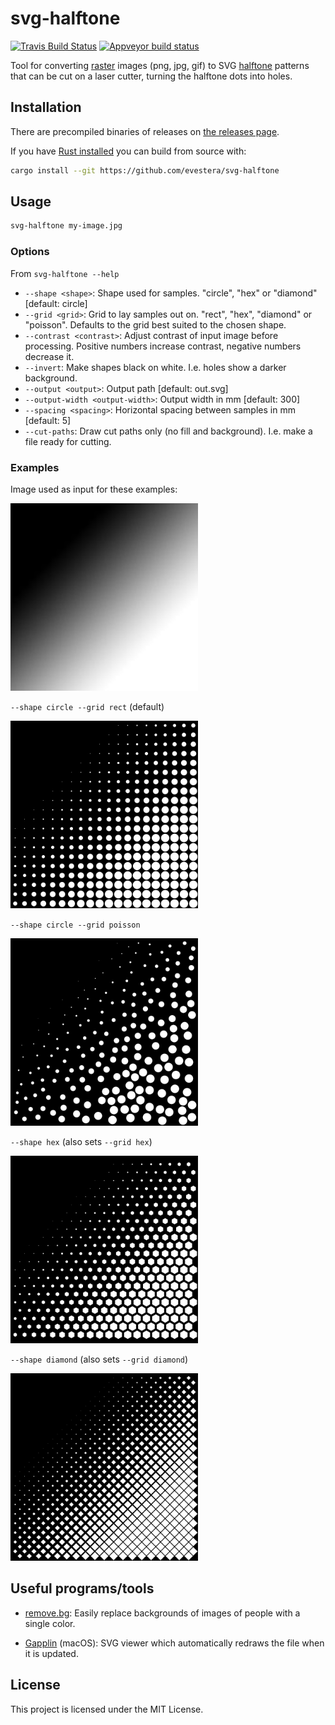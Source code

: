 # svg-halftone

[![Travis Build Status](https://api.travis-ci.org/evestera/svg-halftone.svg?branch=master)](https://travis-ci.org/evestera/svg-halftone)
[![Appveyor build status](https://ci.appveyor.com/api/projects/status/github/evestera/svg-halftone?svg=true)](https://ci.appveyor.com/project/evestera/svg-halftone)

Tool for converting [raster] images (png, jpg, gif) to SVG [halftone] patterns
that can be cut on a laser cutter, turning the halftone dots into holes.

[raster]: https://en.wikipedia.org/wiki/Raster_graphics
[halftone]: https://en.wikipedia.org/wiki/Halftone

## Installation

There are precompiled binaries of releases on [the releases page](https://github.com/evestera/svg-halftone/releases).

If you have [Rust installed](https://rustup.rs/) you can build from source with:

```bash
cargo install --git https://github.com/evestera/svg-halftone
```

## Usage

```bash
svg-halftone my-image.jpg
```

### Options

From `svg-halftone --help`

- `--shape <shape>`: Shape used for samples. "circle", "hex" or "diamond" [default: circle]
- `--grid <grid>`: Grid to lay samples out on. "rect", "hex", "diamond" or "poisson". Defaults to the grid best suited to the chosen shape. 
- `--contrast <contrast>`: Adjust contrast of input image before processing. Positive numbers increase contrast, negative numbers decrease it.
- `--invert`: Make shapes black on white. I.e. holes show a darker background.
- `--output <output>`: Output path [default: out.svg]
- `--output-width <output-width>`: Output width in mm [default: 300]
- `--spacing <spacing>`: Horizontal spacing between samples in mm [default: 5]
- `--cut-paths`: Draw cut paths only (no fill and background). I.e. make a file ready for cutting.

### Examples

Image used as input for these examples:

<img src="images/gradient.jpg" alt="" width="300" />

`--shape circle --grid rect` (default)

<img src="images/default.svg" alt="" width="300" />

`--shape circle --grid poisson`

<img src="images/poisson.svg" alt="" width="300" />

`--shape hex` (also sets `--grid hex`)

<img src="images/hex.svg" alt="" width="300" />

`--shape diamond` (also sets `--grid diamond`)

<img src="images/diamond.svg" alt="" width="300" />

## Useful programs/tools

- [remove.bg](https://www.remove.bg/): Easily replace backgrounds of images of people with a single color.

- [Gapplin](http://gapplin.wolfrosch.com/) (macOS): SVG viewer which automatically redraws the file when it is updated.

## License

This project is licensed under the MIT License.